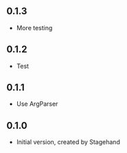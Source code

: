 ## 0.1.3

- More testing

## 0.1.2

- Test

## 0.1.1

- Use ArgParser

## 0.1.0

- Initial version, created by Stagehand
